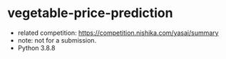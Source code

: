 # vegetable-price-prediction
- related competition: https://competition.nishika.com/yasai/summary
- note: not for a submission.
- Python 3.8.8
